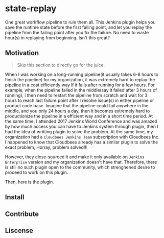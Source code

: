 # state-replay
One great workflow pipeline to rule them all. This Jenkins plugin helps you save the runtime state before the first failing point, and let you replay the pipeline from the failing point after you fix the failure. No need to waste hour(s) in replaying from beginning. Isn't this great?

## Motivation 
>Skip this section to directly go for the juice.

When I was working on a long-running pipeline(it usually takes 6-8 hours to finish the pipeline) for my organization, it was extremely hard to replay the pipeline in a cost efficiently way if it fails after running for a few hours. For example, when the pipeline failed in the middle(say it failed after 3 hours of running), I then need to restart the pipeline from scratch and wait for 3 hours to reach last failure point after I resolve issue(s) in either pipeline or product code base. Imagine that the pipeline could fail anywhere in the middle, and you only 24 hours a day, then it becomes extremely hard to productionize the pipeline in a efficient way and in a short time period. At the same time, I attended 2017 Jenkins World Conference and was amazed by how much access you can have to Jenkins system through plugin, then I had the idea of writting plugin to solve the problem.
At the same time, my organization had a `Cloudbees Jenkins Team` subscription with Cloudbees Inc. I happened to know that Cloudbees already has a similar plugin to solve the exact problem, Horray, problem solved!!!

However, they close-sourced it and make it only available on `Jenkins Enterprise` version and my organization doesn't have that. Therefore, there is still no such plugin open to the community, which strenghened desire to proceed to work on this plugin. 

Then, here is the plugin. 

## Install

## Contribute

## Liscense
